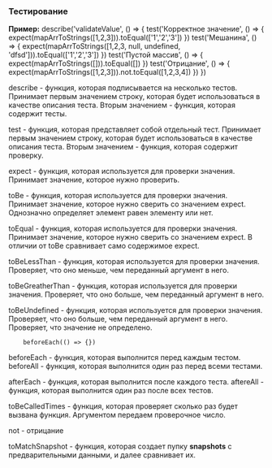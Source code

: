 ### Тестирование 

<b>Пример:</b>
			describe('validateValue', () => { 
				test('Корректное значение', () => {
					expect(mapArrToStrings([1,2,3])).toEqual(['1','2','3'])
				})
				test('Мешанина', () => {
					expect(mapArrToStrings([1,2,3, null, undefined, 'dfsd'])).toEqual(['1','2','3'])
				})
				test('Пустой массив', () => {
					expect(mapArrToStrings([])).toEqual([])
				})
				test('Отрицание', () => {
					expect(mapArrToStrings([1,2,3])).not.toEqual([1,2,3,4])
				})
			})

describe - функция, которая подписывается на несколько тестов. Принимает первым значением строку, которая будет использоваться в качестве описания теста. Вторым значением - функция, которая содержит тесты.

test - функция, которая представляет собой отдельный тест. Принимает первым значением строку, которая будет использоваться в качестве описания теста. Вторым значением - функция, которая содержит проверку. 

expect - функция, которая используется для проверки значения. Принимает значение, которое нужно проверить. 

toBe - функция, которая используется для проверки значения. Принимает значение, которое нужно сверить со значением expect. Однозначно определяет элемент равен элементу или нет. 

toEqual - функция, которая используется для проверки значения. Принимает значение, которое нужно сверить со значением expect. В отличии от toBe сравнивает само содержимое expect.

toBeLessThan - функция, которая используется для проверки значения. Проверяет, что оно меньше, чем переданный аргумент в него. 

toBeGreatherThan - функция, которая используется для проверки значения. Проверяет, что оно больше, чем переданный аргумент в него. 

toBeUndefined - функция, которая используется для проверки значения. Проверяет, что оно больше, чем переданный аргумент в него. Проверяет, что значение не определено.

		beforeEach(() => {})

beforeEach - функция, которая выполнится перед каждым тестом.
beforeAll - функция, которая выполнится один раз перед всеми тестами.

afterEach - функция, которая выполнится после каждого теста.
aftereAll - функция, которая выполнится один раз после всех тестов.

toBeCalledTimes - функция, которая проверяет сколько раз будет вызвана функция. Аргументом передаем проверочное число.

not - отрицание

toMatchSnapshot - функция, которая создает пупку __snapshots__ с предварительными данными, и далее сравнивает их.